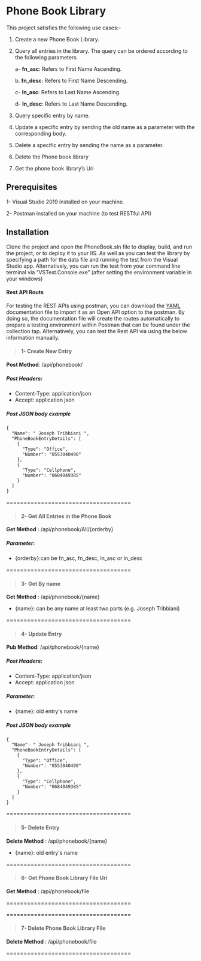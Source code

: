 # Phone Book Library  

This project satisfies the following use cases:-

1.	Create a new Phone Book Library.
2.	Query all entries in the library. The query can be ordered according to the following parameters

      a- **fn_asc**: Refers to First Name Ascending.

      b. **fn_desc**: Refers to First Name Descending.

      c- **ln_asc**: Refers to Last Name Ascending.

      d- **ln_desc**: Refers to Last Name Descending.
3.	Query specific entry by name.
4.	Update a specific entry by sending the old name as a parameter with the corresponding body.
5.	Delete a specific entry by sending the name as a parameter.
6.	Delete the Phone book library
7.	Get the phone book library’s Uri


## Prerequisites
1-	Visual Studio 2019 installed on your machine.

2-	Postman installed on your machine (to test RESTful API)

## Installation
Clone the project and open the PhoneBook.sln file to display, build, and run the project, or to deploy it to your IIS. As well as you can test the library by specifying a path for the data file and running the test from the Visual Studio app. Alternatively, you can run the test from your command line terminal via “VSTest.Console.exe” (after setting the environment variable in your windows)

#### Rest API Routs 

For testing the REST APIs using postman, you can download the [YAML](https://github.com/Maho91/PhoneBookLibrary/blob/master/apiphonebook.v1.yaml) documentation file to import it as an Open API option to the postman. By doing so, the documentation file will create the routes automatically to prepare a testing environment within Postman that can be found under the collection tap. Alternatively, you can test the Rest API via using the below information manually.

> #### 1- Create New Entry 

**Post Method**: <Domain>/api/phonebook/

##### Post Headers: 
-	Content-Type: application/json
-	Accept: application json
#####	Post JSON body example
``` 
{
  "Name": " Joseph Tribbiani ",
  "PhoneBookEntryDetails": [
    {
      "Type": "Office",
      "Number": "0553040490"
    },
    {
      "Type": "Cellphone",
      "Number": "0684049385"
    }
  ]
}
```
====================================
> #### 2- Get All Entries in the Phone Book

**Get Method** : <Domain>/api/phonebook/All/{orderby}
##### Parameter:
- {orderby}:can be fn_asc, fn_desc, ln_asc or ln_desc

====================================
> #### 3- Get By name 

**Get Method** : <Domain>/api/phonebook/{name}
- {name}: can be any name at least two parts (e.g. Joseph Tribbiani)

====================================
> #### 4- Update Entry

**Pub Method**: <Domain>/api/phonebook/{name}

##### Post Headers: 
-	Content-Type: application/json
-	Accept: application json
##### Parameter:
- {name}: old entry's name
#####	Post JSON body example
``` 
{
  "Name": " Joseph Tribbiani ",
  "PhoneBookEntryDetails": [
    {
      "Type": "Office",
      "Number": "0553040490"
    },
    {
      "Type": "Cellphone",
      "Number": "0684049385"
    }
  ]
}
```
====================================
> #### 5- Delete Entry 

**Delete Method** : <Domain>/api/phonebook/{name}
- {name}: old entry's name


====================================
> #### 6- Get Phone Book Library File Uri 

**Get Method** : <Domain>/api/phonebook/file

====================================

====================================
> #### 7- Delete Phone Book Library File

**Delete Method** : <Domain>/api/phonebook/file

====================================

